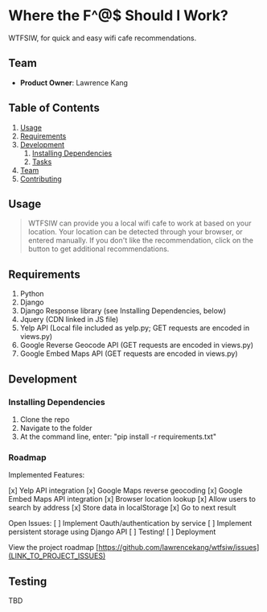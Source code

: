 Where the F^@$ Should I Work?
========

WTFSIW, for quick and easy wifi cafe recommendations.

## Team

  - __Product Owner__: Lawrence Kang

## Table of Contents

1. [Usage](#Usage)
1. [Requirements](#requirements)
1. [Development](#development)
    1. [Installing Dependencies](#installing-dependencies)
    1. [Tasks](#tasks)
1. [Team](#team)
1. [Contributing](#contributing)

## Usage

> WTFSIW can provide you a local wifi cafe to work at based on your location.  Your location can be detected through your browser, or entered manually.  If you don't like the recommendation, click on the button to get additional recommendations.

## Requirements

1.  Python
1.  Django
1.  Django Response library (see Installing Dependencies, below)
1.  Jquery (CDN linked in JS file)
1.  Yelp API (Local file included as yelp.py; GET requests are encoded in views.py)
1.  Google Reverse Geocode API (GET requests are encoded in views.py)
1.  Google Embed Maps API (GET requests are encoded in views.py)

## Development

### Installing Dependencies

1.  Clone the repo
1.  Navigate to the folder
1.  At the command line, enter: "pip install -r requirements.txt"

### Roadmap

Implemented Features:

[x] Yelp API integration
[x] Google Maps reverse geocoding
[x] Google Embed Maps API integration
[x] Browser location lookup
[x] Allow users to search by address
[x] Store data in localStorage
[x] Go to next result

Open Issues:
[ ] Implement Oauth/authentication by service
[ ] Implement persistent storage using Django API
[ ] Testing!
[ ] Deployment

View the project roadmap [https://github.com/lawrencekang/wtfsiw/issues](LINK_TO_PROJECT_ISSUES)


## Testing

TBD